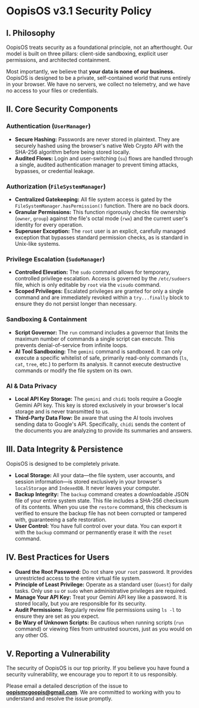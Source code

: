 # OopisOS v3.1 Security Policy

## I. Philosophy

OopisOS treats security as a foundational principle, not an afterthought. Our model is built on three pillars: client-side sandboxing, explicit user permissions, and architected containment.

Most importantly, we believe that **your data is none of our business.** OopisOS is designed to be a private, self-contained world that runs entirely in your browser. We have no servers, we collect no telemetry, and we have no access to your files or credentials.

## II. Core Security Components

### Authentication (`UserManager`)

* **Secure Hashing:** Passwords are never stored in plaintext. They are securely hashed using the browser's native Web Crypto API with the SHA-256 algorithm before being stored locally.
* **Audited Flows:** Login and user-switching (`su`) flows are handled through a single, audited authentication manager to prevent timing attacks, bypasses, or credential leakage.

### Authorization (`FileSystemManager`)

* **Centralized Gatekeeping:** All file system access is gated by the `FileSystemManager.hasPermission()` function. There are no back doors.
* **Granular Permissions:** This function rigorously checks file ownership (`owner`, `group`) against the file's octal mode (`rwx`) and the current user's identity for every operation.
* **Superuser Exception:** The `root` user is an explicit, carefully managed exception that bypasses standard permission checks, as is standard in Unix-like systems.

### Privilege Escalation (`SudoManager`)

* **Controlled Elevation:** The `sudo` command allows for temporary, controlled privilege escalation. Access is governed by the `/etc/sudoers` file, which is only editable by `root` via the `visudo` command.
* **Scoped Privileges:** Escalated privileges are granted for only a single command and are immediately revoked within a `try...finally` block to ensure they do not persist longer than necessary.

### Sandboxing & Containment

* **Script Governor:** The `run` command includes a governor that limits the maximum number of commands a single script can execute. This prevents denial-of-service from infinite loops.
* **AI Tool Sandboxing:** The `gemini` command is sandboxed. It can only execute a specific whitelist of safe, primarily read-only commands (`ls`, `cat`, `tree`, etc.) to perform its analysis. It cannot execute destructive commands or modify the file system on its own.

### AI & Data Privacy

* **Local API Key Storage:** The `gemini` and `chidi` tools require a Google Gemini API key. This key is stored exclusively in your browser's local storage and is never transmitted to us.
* **Third-Party Data Flow:** Be aware that using the AI tools involves sending data to Google's API. Specifically, `chidi` sends the content of the documents you are analyzing to provide its summaries and answers.

## III. Data Integrity & Persistence

OopisOS is designed to be completely private.

* **Local Storage:** All your data—the file system, user accounts, and session information—is stored exclusively in your browser's `localStorage` and `IndexedDB`. It never leaves your computer.
* **Backup Integrity:** The `backup` command creates a downloadable JSON file of your entire system state. This file includes a SHA-256 checksum of its contents. When you use the `restore` command, this checksum is verified to ensure the backup file has not been corrupted or tampered with, guaranteeing a safe restoration.
* **User Control:** You have full control over your data. You can export it with the `backup` command or permanently erase it with the `reset` command.

## IV. Best Practices for Users

* **Guard the Root Password:** Do not share your `root` password. It provides unrestricted access to the entire virtual file system.
* **Principle of Least Privilege:** Operate as a standard user (`Guest`) for daily tasks. Only use `su` or `sudo` when administrative privileges are required.
* **Manage Your API Key:** Treat your Gemini API key like a password. It is stored locally, but you are responsible for its security.
* **Audit Permissions:** Regularly review file permissions using `ls -l` to ensure they are set as you expect.
* **Be Wary of Unknown Scripts:** Be cautious when running scripts (`run` command) or viewing files from untrusted sources, just as you would on any other OS.

## V. Reporting a Vulnerability

The security of OopisOS is our top priority. If you believe you have found a security vulnerability, we encourage you to report it to us responsibly.

Please email a detailed description of the issue to **oopismcgoopis@gmail.com**. We are committed to working with you to understand and resolve the issue promptly.